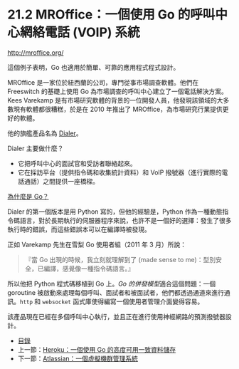 # 21.2 MROffice：一個使用 Go 的呼叫中心網絡電話 (VOIP) 系統

http://mroffice.org/

這個例子表明，Go 也適用於簡單、可靠的應用程式程式設計。

MROffice 是一家位於紐西蘭的公司，專門從事市場調查軟體。他們在 Freeswitch 的基礎上使用 Go 為市場調查的呼叫中心建立了一個電話解決方案。Kees Varekamp 是有市場研究軟體的背景的一位開發人員，他發現該領域的大多數現有軟體都很糟糕，於是在 2010 年推出了 MROffice，為市場研究行業提供更好的軟體。

他的旗艦產品名為 [Dialer](http://mroffice.org/telephony.html)。

Dialer 主要做什麼？

- 它把呼叫中心的面試官和受訪者聯絡起來。
- 它在採訪平台（提供指令碼和收集統計資料）和 VoIP 撥號器（進行實際的電話通話）之間提供一座橋樑。

<u>為什麼是 Go？</u>

Dialer 的第一個版本是用 Python 寫的，但他的經驗是，Python 作為一種動態指令碼語言，對於長期執行的伺服器程序來說，也許不是一個好的選擇：發生了很多執行時的錯誤，而這些錯誤本可以在編譯時被發現。

正如 Varekamp 先生在雪梨 Go 使用者組（2011 年 3 月）所說：

> 『當 Go 出現的時候，我立刻就理解到了 (made sense to me)：型別安全，已編譯，感覺像一種指令碼語言。』

所以他把 Python 程式碼移植到 Go 上。*Go 的併發模型*適合這個問題：一個 goroutine 被啟動來處理每個呼叫、面試者和被面試者，他們都透過通道來進行通訊。`http` 和 `websocket` 函式庫使得編寫一個使用者管理介面變得容易。

該產品現在已經在多個呼叫中心執行，並且正在進行使用神經網路的預測撥號器設計。

- [目錄](directory.md)
- 上一節：[Heroku：一個使用 Go 的高度可用一致資料儲存](21.1.md)
- 下一節：[Atlassian：一個虛擬機群管理系統](21.3.md)